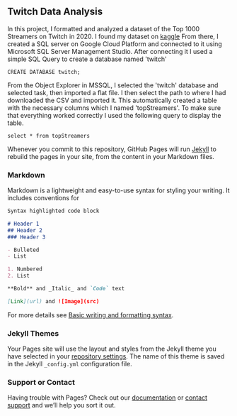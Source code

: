 ## Twitch Data Analysis

In this project, I formatted and analyzed a dataset of the Top 1000 Streamers on Twitch in 2020. I found my dataset on [kaggle](https://www.kaggle.com/datasets/aayushmishra1512/twitchdata) From there, I created a SQL server on Google Cloud Platform and connected to it using Microsoft SQL Server Management Studio. After connecting it I used a simple SQL Query to create a database named 'twitch' 
```
CREATE DATABASE twitch;
```

From the Object Explorer in MSSQL, I selected the 'twitch' database and selected task, then imported a flat file. I then select the path to where I had downloaded the CSV and imported it. This automatically created a table with the necessary columns which I named 'topStreamers'. To make sure that everything worked correctly I used the following query to display the table.

```
select * from topStreamers		
```

Whenever you commit to this repository, GitHub Pages will run [Jekyll](https://jekyllrb.com/) to rebuild the pages in your site, from the content in your Markdown files.

### Markdown

Markdown is a lightweight and easy-to-use syntax for styling your writing. It includes conventions for

```markdown
Syntax highlighted code block

# Header 1
## Header 2
### Header 3

- Bulleted
- List

1. Numbered
2. List

**Bold** and _Italic_ and `Code` text

[Link](url) and ![Image](src)
```

For more details see [Basic writing and formatting syntax](https://docs.github.com/en/github/writing-on-github/getting-started-with-writing-and-formatting-on-github/basic-writing-and-formatting-syntax).

### Jekyll Themes

Your Pages site will use the layout and styles from the Jekyll theme you have selected in your [repository settings](https://github.com/LorenzoEscobar/lorenzo.github.io/settings/pages). The name of this theme is saved in the Jekyll `_config.yml` configuration file.

### Support or Contact

Having trouble with Pages? Check out our [documentation](https://docs.github.com/categories/github-pages-basics/) or [contact support](https://support.github.com/contact) and we’ll help you sort it out.
